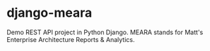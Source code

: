 # django-meara
Demo REST API project in Python Django. MEARA stands for Matt's Enterprise Architecture Reports &amp; Analytics.
